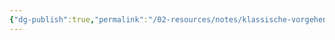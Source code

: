 ```yaml
---
{"dg-publish":true,"permalink":"/02-resources/notes/klassische-vorgehensmodelle/","tags":["projektmanagement","GFN/LF01"],"updated":"2024-08-16T18:33:41.000+02:00"}
---
```


